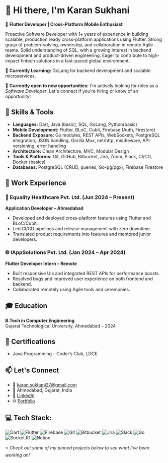 # 👋 Hi there, I'm Karan Sukhani

🚀 **Flutter Developer | Cross-Platform Mobile Enthusiast**

Proactive Software Developer with 1+ years of experience in building scalable, production ready cross-platform applications using Flutter. Strong grasp of problem-solving, ownership, and collaboration in remote Agile teams. Solid understanding of SQL, with a growing interest in backend development and product-driven engineering. Eager to contribute to high-impact fintech solutions in a fast-paced global environment.

🌱 **Currently Learning:** GoLang for backend development and scalable microservices.

🎯 **Currently open to new opportunities:** I'm actively looking for roles as a *Software Developer*. Let's connect if you're hiring or know of an opportunity!

## 🧠 Skills & Tools

- **Languages:** Dart, Java (basic), SQL, GoLang, Python(basic)
- **Mobile Development:** Flutter, BLoC, Cubit, Firebase (Auth, Firestore)
- **Backend Exposure:** Go modules, REST APIs, WebSockets, PostgreSQL integration, JSON handling, Gorilla Mux, net/http, middleware, API versioning, error handling
- **Architecture:** Clean Architecture, MVC, Modular Design
- **Tools & Platforms:** Git, GitHub, Bitbucket, Jira, Zoom, Slack, CI/CD, Docker (basics)
- **Databases:** PostgreSQL (CRUD, queries, Go-pg/pgx), Firebase Firestore

## 💼 Work Experience

### 🏥 Equality Healthcare Pvt. Ltd. (Jun 2024 – Present)  
**Application Developer – Ahmedabad**  
- Developed and deployed cross-platform features using Flutter and BLoC/Cubit.
- Led CI/CD pipelines and release management with zero downtime.
- Translated product requirements into features and mentored junior developers.

### 🌐 IAppSolutions Pvt. Ltd. (Jan 2024 – Apr 2024)  
**Flutter Developer Intern – Remote**  
- Built responsive UIs and integrated REST APIs for performance boosts.
- Resolved bugs and improved user experience on both frontend and backend.
- Collaborated remotely using Agile tools and ceremonies.

## 🎓 Education

**B.Tech in Computer Engineering**  
Gujarat Technological University, Ahmedabad – 2024

## 📜 Certifications

- Java Programming – Coder’s Club, LDCE

## 📫 Let's Connect

- 📧 karan.sukhani27@gmail.com  
- 📍 Ahmedabad, Gujarat, India  
- 💼 [LinkedIn](https://www.linkedin.com/in/karan-sukhani)  
- 🌐 [Portfolio](https://karansukhaniportfolio.vercel.app)

## 💻 Tech Stack:
![Dart](https://img.shields.io/badge/Dart-0175C2?style=for-the-badge&logo=dart&logoColor=white)
![Flutter](https://img.shields.io/badge/Flutter-02569B?style=for-the-badge&logo=flutter&logoColor=white)
![Firebase](https://img.shields.io/badge/Firebase-FFCA28?style=for-the-badge&logo=firebase&logoColor=black)
![Git](https://img.shields.io/badge/Git-F05032?style=for-the-badge&logo=git&logoColor=white)
![Bitbucket](https://img.shields.io/badge/Bitbucket-0052CC?style=for-the-badge&logo=bitbucket&logoColor=white)
![Jira](https://img.shields.io/badge/Jira-0052CC?style=for-the-badge&logo=jira&logoColor=white)
![Slack](https://img.shields.io/badge/Slack-4A154B?style=for-the-badge&logo=slack&logoColor=white)
![Go](https://img.shields.io/badge/Go-00ADD8?style=for-the-badge&logo=go&logoColor=white)
![Socket.IO](https://img.shields.io/badge/Socket.IO-010101?style=for-the-badge&logo=socketdotio&logoColor=white)
![Notion](https://img.shields.io/badge/Notion-000000?style=for-the-badge&logo=notion&logoColor=white)


⭐ *Check out some of my pinned projects below to see what I’ve been working on!*
